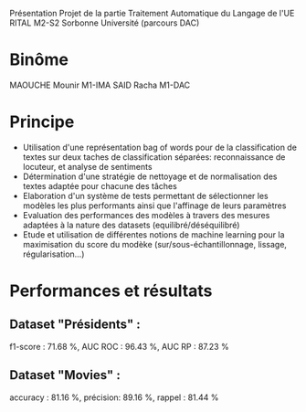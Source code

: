  Présentation
Projet de la partie Traitement Automatique du Langage de l'UE RITAL M2-S2 Sorbonne Université (parcours DAC)

# Binôme
MAOUCHE Mounir M1-IMA
SAID Racha M1-DAC

# Principe
- Utilisation d'une représentation bag of words pour de la classification de textes sur deux taches de classification séparées: reconnaissance de locuteur, et analyse de sentiments
- Détermination d'une stratégie de nettoyage et de normalisation des textes adaptée pour chacune des tâches
- Elaboration d'un système de tests permettant de sélectionner les modèles les plus performants ainsi que l'affinage de leurs paramètres
- Evaluation des performances des modèles à travers des mesures adaptées à la nature des datasets (equilibré/déséquilibré)
- Etude et utilisation de différentes notions de machine learning pour la maximisation du score du modèke (sur/sous-échantillonnage, lissage, régularisation...)

# Performances et résultats
## Dataset "Présidents" : 
f1-score : 71.68 %, AUC ROC : 96.43 %, AUC RP : 87.23 %

## Dataset "Movies" :
accuracy : 81.16 %, précision: 89.16 %, rappel : 81.44 %
